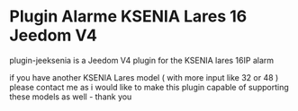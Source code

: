 # Plugin Alarme KSENIA Lares 16 Jeedom V4 

plugin-jeeksenia is a Jeedom V4 plugin for the KSENIA lares 16IP alarm

if you have another KSENIA Lares model ( with more input like 32 or 48 ) please contact me as i would like to make this plugin capable of supporting these models as well - thank you
